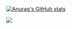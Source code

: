 [![Anurag's GitHub stats](https://github-readme-stats-delta-ivory.vercel.app/api?username=flexinup)](https://github.com/flexinup/github-readme-stats)

<img src="https://apple-music-readme-rose.vercel.app/.vercel.app/?">

<!--START_SECTION:activity-->
